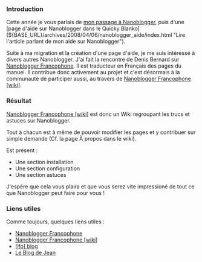 ### Introduction

Cette année je vous parlais de [mon passage à Nanoblogger](${BASE_URL}/archives/2008/04/03/création_du_joueb/index.html "Lire le premier article édité sur Nanoblogger dans le BlankoJoueb"), puis d'une [page d'aide sur Nanoblogger dans le Quicky Blanko](${BASE_URL}/archives/2008/04/06/nanoblogger_aide/index.html "Lire l'article parlant de mon aide sur Nanoblogger").

Suite à ma migration et la création d'une page d'aide, je me suis intéressé à divers autres Nanoblogger. J'ai fait la rencontre de Denis Bernard sur [Nanoblogger Francophone](http://oceamer.com/~nanoblogger/ "Visiter le site de Nanoblogger Francophone"). Il est traducteur en Français des pages du manuel. Il contribue donc activement au projet et c'est désormais à la communauté de participer aussi, au travers de [Nanoblogger Francophone [wiki]](http://nb.homelinux.com "Visiter le Wiki de Nanoblogger Francophone").

### Résultat

[Nanoblogger Francophone [wiki]](http://nb.homelinux.com "Visiter le Wiki de Nanoblogger Francophone") est donc un Wiki regroupant les trucs et astuces sur Nanoblogger.

Tout à chacun est à même de pouvoir modifier les pages et y contribuer sur simple demande (Cf. la page À propos dans le wiki).

Est présent :

  * Une section installation
  * Une section configuration
  * Une section astuces

J'espère que cela vous plaira et que vous serez vite impressioné de tout ce que Nanoblogger peut faire pour vous !

### Liens utiles

Comme toujours, quelques liens utiles : 

  * [Nanoblogger Francophone](http://oceamer.com/~nanoblogger/ "Visiter le site Nanoblogger Francophone")
  * [Nanoblogger Francophone [wiki]](http://nb.homelinux.com "Visiter le Wiki de Nanoblogger Francophone")
  * [[lfo] blog](http://www.linux-france.org/~platu/weblog/ "Visiter le blog LFO")
  * [Le Blog de Jean](http://buje.free.fr/leblogdejean/ "Visiter le blog de Jean")

